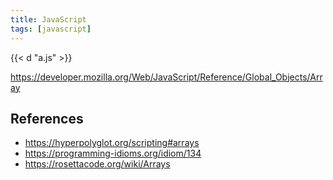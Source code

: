 ```yaml
---
title: JavaScript
tags: [javascript]
---
```


{{< d "a.js" >}}

<https://developer.mozilla.org/Web/JavaScript/Reference/Global_Objects/Array>

## References

- <https://hyperpolyglot.org/scripting#arrays>
- <https://programming-idioms.org/idiom/134>
- <https://rosettacode.org/wiki/Arrays>
